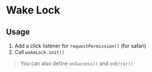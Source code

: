# Wake Lock

## Usage
1. Add a click listener for `requestPermission()` (for safari)
2. Call `wakeLock.init()`

> You can also define `onSuccess()` and `onError()`
